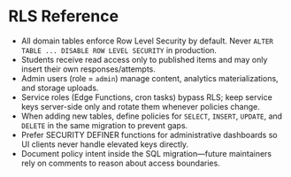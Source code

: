 # RLS Reference

- All domain tables enforce Row Level Security by default. Never `ALTER TABLE ... DISABLE ROW LEVEL SECURITY` in production.
- Students receive read access only to published items and may only insert their own responses/attempts.
- Admin users (role = `admin`) manage content, analytics materializations, and storage uploads.
- Service roles (Edge Functions, cron tasks) bypass RLS; keep service keys server-side only and rotate them whenever policies change.
- When adding new tables, define policies for `SELECT`, `INSERT`, `UPDATE`, and `DELETE` in the same migration to prevent gaps.
- Prefer SECURITY DEFINER functions for administrative dashboards so UI clients never handle elevated keys directly.
- Document policy intent inside the SQL migration—future maintainers rely on comments to reason about access boundaries.
